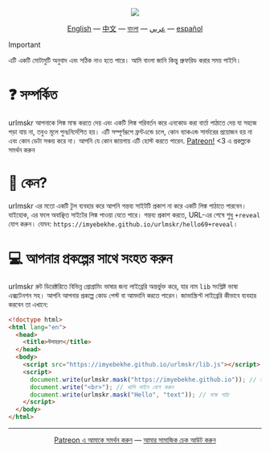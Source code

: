 <p align="center"><img src="./urlmskr.svg"></p>

<p align="center"><a href="./README.md">English</a> — <a href="./README_zh.md">中文</a> — <a href="./README_bn.md">বাংলা</a> — <a href="./README_bn.md">عربي</a> — <a href="./README_es.md">español</a></p>

> [!IMPORTANT]  
> এটি একটি মোটামুটি অনুবাদ এবং সঠিক নাও হতে পারে। আমি বাংলা জানি কিন্তু প্রুফরিড করার সময় পাইনি।

# ❓ সম্পর্কিত

urlmskr আপনাকে লিঙ্ক মাস্ক করতে দেয় এবং একটি লিঙ্ক পরিবর্তন করে এনকোড করা বার্তা পাঠাতে দেয় যা সহজে পড়া যায় না, তবুও মূলে পুনঃনির্দেশিত হয়। এটি সম্পূর্ণরূপে ফ্রন্টএন্ডে চলে, কোন ব্যাকএন্ড সার্ভারের প্রয়োজন হয় না এবং কোন ডেটা সঞ্চয় করে না। আপনি যে কোন জায়গায় এটি হোস্ট করতে পারেন. [Patreon!](https://www.patreon.com/imyebekhe) <3 এ প্রকল্পকে সমর্থন করুন

# 🤔 কেন?

urlmskr এর মতো একটি টুল ব্যবহার করে আপনি গন্তব্য সাইটটি প্রকাশ না করে একটি লিঙ্ক পাঠাতে পারবেন। যাইহোক, এর ফলে অবাঞ্ছিত সাইটের লিঙ্ক পাওয়া যেতে পারে। গন্তব্য প্রকাশ করতে, URL-এর শেষে শুধু `+reveal` যোগ করুন। যেমন: `https://imyebekhe.github.io/urlmskr/hello69+reveal`।

# 💻 আপনার প্রকল্পের সাথে সংহত করুন

urlmskr রুট ডিরেক্টরিতে বিভিন্ন প্রোগ্রামিং ভাষার জন্য লাইব্রেরি অন্তর্ভুক্ত করে, যার নাম `lib` সংশ্লিষ্ট ভাষা এক্সটেনশন সহ। আপনি আপনার প্রকল্পে কোড পেস্ট বা আমদানি করতে পারেন। জাভাস্ক্রিপ্ট লাইব্রেরি কীভাবে ব্যবহার করবেন তা এখানে:

```html
<!doctype html>
<html lang="en">
  <head>
    <title>উদাহরণ</title>
  </head>
  <body>
    <script src="https://imyebekhe.github.io/urlmskr/lib.js"></script>
    <script>
      document.write(urlmskr.mask("https://imyebekhe.github.io")); // মাস্ক URL
      document.write("<br>"); // খালি লাইন যোগ করুন
      document.write(urlmskr.mask("Hello", "text")); // মাস্ক পাঠ্য
    </script>
  </body>
</html>
```

---

<p align="center"><a href="https://www.patreon.com/imyebekhe">Patreon এ আমাকে সমর্থন করুন</a> — <a href="https://github.com/imyebekhe/socials">আমার সামাজিক চেক আউট করুন</a></p>
